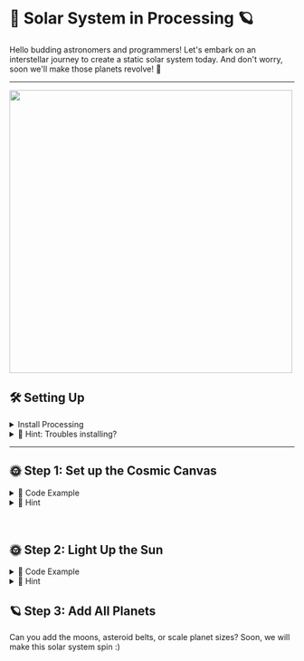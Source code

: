 # 🌌 Solar System in Processing 🪐

Hello budding astronomers and programmers! Let's embark on an interstellar journey to create a static solar system today. And don't worry, soon we'll make those planets revolve! 🚀

---


<a href="https://youtu.be/TBikbn5XJhg?feature=shared"><img src="solar.gif" aalt="meow" width="500" height="500"></a>

## 🛠 Setting Up

<details>
    <summary>Install Processing</summary>
    <br>
    1. Get the IDE
    - Visit [Processing's download page](https://processing.org/download/)
    - Install and launch Processing. It's like our spaceship control room!

   2. **Ensure You're in Java Mode**:
    - Processing uses Java by default. Just ensure you see 'Java' in the top right.
    
</details>



<details>
  <summary>🌟 Hint: Troubles installing?</summary>
Make sure you have the right version for your operating system. If you get stuck, ask a classmate or your teacher for help.
</details>

---

## 🌞 Step 1: Set up the Cosmic Canvas

<details>
  <summary>👾 Code Example</summary>

    <pre>
    <code>
        void setup() {
           size(800, 600);  // This is our universe's size!
           background(0);   // A pitch-black universe
        }
    </code>
    </pre>
</details>

<details>
<summary>🌟 Hint</summary>
"The `size(800, 600);` sets our universe's width and height. Feel free to make it bigger or smaller!"
</details>

<br>
<br>

## 🌞 Step 2: Light Up the Sun
<details>
  <summary>👾 Code Example</summary>
<pre>
  <code>
    void draw() {
       fill(255, 204, 0);  // Yellow color for the sun
       ellipse(400, 300, 100, 100);  // Draws sun at the center of the canvas
    }
  </code>
    </pre>
</details>

<details>
  <summary>🌟 Hint</summary>
The `ellipse(400, 300, 100, 100);` function draws the sun. The first two values set the position (x,y), and the last two values set the width and height of the ellipse.
</details>

## 🪐 Step 3: Add All Planets

Can you add the moons, asteroid belts, or scale planet sizes? Soon, we will make this
solar system spin :)


